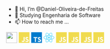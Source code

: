 - 👋 Hi, I’m @Daniel-Oliveira-de-Freitas
- 🌱 Studying Engenharia de Software
- 📫 How to reach me ...

<img src="https://cdn.jsdelivr.net/gh/devicons/devicon@master/devicon.min.css" width="30" height="30">

<img src="https://raw.githubusercontent.com/devicons/devicon/master/icons/javascript/javascript-plain.svg" width="30" height="30">
<img src="https://raw.githubusercontent.com/devicons/devicon/master/icons/typescript/typescript-plain.svg" width="30" height="30">
<img src="https://raw.githubusercontent.com/devicons/devicon/master/icons/react/react-original.svg" width="30" height="30">
<img src="https://raw.githubusercontent.com/devicons/devicon/master/icons/javascript/javascript-plain.svg" width="30" height="30">
<img src="https://raw.githubusercontent.com/devicons/devicon/master/icons/javascript/javascript-plain.svg" width="30" height="30">
<img src="https://raw.githubusercontent.com/devicons/devicon/master/icons/javascript/javascript-plain.svg" width="30" height="30">
<img src="https://raw.githubusercontent.com/devicons/devicon/master/icons/javascript/javascript-plain.svg" width="30" height="30">


<!---
Daniel-Oliveira-de-Freitas/Daniel-Oliveira-de-Freitas is a ✨ special ✨ repository because its `README.md` (this file) appears on your GitHub profile.
You can click the Preview link to take a look at your changes.
--->
